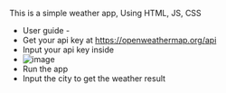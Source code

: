 This is a simple weather app,
Using HTML, JS, CSS

- User guide -
- Get your api key at https://openweathermap.org/api
- Input your api key inside
- ![image](https://github.com/user-attachments/assets/d3101580-2705-4dbd-8b06-3c87433bdbb3)
- Run the app
- Input the city to get the weather result 
